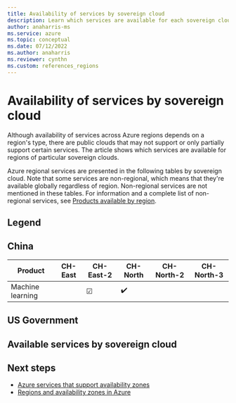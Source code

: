 ```yaml
---
title: Availability of services by sovereign cloud
description: Learn which services are available for each sovereign cloud
author: anaharris-ms
ms.service: azure
ms.topic: conceptual
ms.date: 07/12/2022
ms.author: anaharris
ms.reviewer: cynthn
ms.custom: references_regions
---
```


# Availability of services by sovereign cloud  

Although availability of services across Azure regions depends on a region's type, there are public clouds that may not support or only partially support certain services. The article shows which services are available for regions of particular sovereign clouds.

Azure regional services are presented in the following tables by sovereign cloud. Note that some services are non-regional, which means that they're available globally regardless of region. Non-regional services are not mentioned in these tables. For information and a complete list of non-regional services, see [Products available by region](https://azure.microsoft.com/global-infrastructure/services/).

## Legend


## China

| Product | CH-East |  CH-East-2 | CH-North | CH-North-2  |CH-North-3|
|---------|---------|------------|----------|-------------|-----------|
|Machine learning|  |&#9745;|:heavy_check_mark:||

## US Government



## Available services by sovereign cloud

## Next steps

- [Azure services that support availability zones](availability-zones-region.md)
- [Regions and availability zones in Azure](overview-availability-zones.md)
